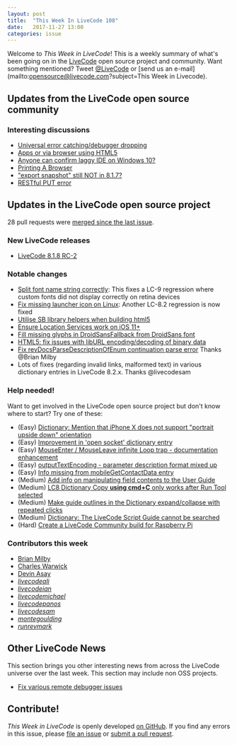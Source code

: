 ```yaml
---
layout: post
title:  "This Week In LiveCode 108"
date:   2017-11-27 13:00
categories: issue
---
```


Welcome to *This Week in LiveCode*!  This is a weekly summary of what's been
going on in the [LiveCode](https://livecode.com/) open source project and
community.  Want something mentioned?  Tweet
[@LiveCode](https://twitter.com/LiveCode) or
[send us an e-mail](mailto:opensource@livecode.com?subject=This Week in Livecode).

## Updates from the LiveCode open source community

<!---
### News & blog posts
--->



### Interesting discussions

- [Universal error catching/debugger dropping](https://www.mail-archive.com/use-livecode@lists.runrev.com/msg90847.html)
- [Apps or via browser using HTML5](https://www.mail-archive.com/use-livecode@lists.runrev.com/msg90874.html)
- [Anyone can confirm laggy IDE on Windows 10?](https://www.mail-archive.com/use-livecode@lists.runrev.com/msg90884.html)
- [Printing A Browser](https://www.mail-archive.com/use-livecode@lists.runrev.com/msg90899.html)
- ["export snapshot" still NOT in 8.1.7?](https://www.mail-archive.com/use-livecode@lists.runrev.com/msg90905.html)
- [RESTful PUT error](https://www.mail-archive.com/use-livecode@lists.runrev.com/msg90907.html)

## Updates in the LiveCode open source project

28 pull requests were [merged since the last issue](https://github.com/search?utf8=✓&q=org%3Alivecode+is%3Apublic+is%3Apr+is%3Amerged+merged%3A2017-11-20..2017-11-26&type=Issues).


### New LiveCode releases

- [LiveCode 8.1.8 RC-2](https://downloads.livecode.com/livecode/#8_1_8)


### Notable changes

- [Split font name string correctly](https://github.com/livecode/livecode/pull/6163): This fixes a LC-9 regression where custom fonts did not display correctly on retina devices
- [Fix missing launcher icon on Linux](https://github.com/livecode/livecode/pull/6080): Another LC-8.2 regression is now fixed
- [Utilise SB library helpers when building html5](https://github.com/livecode/livecode/pull/6158)
- [Ensure Location Services work on iOS 11+](https://github.com/livecode/livecode/pull/6144)
- [Fill missing glyphs in DroidSansFallback from DroidSans font](https://github.com/livecode/livecode/pull/6147)
- [HTML5: fix issues with libURL encoding/decoding of binary data](https://github.com/livecode/livecode/pull/6143)
- [Fix revDocsParseDescriptionOfEnum continuation parse error](https://github.com/livecode/livecode/pull/6154) Thanks @Brian Milby
- Lots of fixes (regarding invalid links, malformed text) in various dictionary entries in LiveCode 8.2.x. Thanks @livecodesam 


<!---
### Bug of the week


- [Bug 20676 - Scrollbardrag on arrowKeyUp in fields fires twice ](http://quality.livecode.com/show_bug.cgi?id=20676)

The reporter attached a simple and helpful sample stack, and provided useful info and a detailed recipe that helped us to test and confirm the problem quickly.
--->

### Help needed!

Want to get involved in the LiveCode open source project but don't know where
to start?  Try one of these:

- (Easy) [Dictionary: Mention that iPhone X does not support "portrait upside down" orientation](http://quality.livecode.com/show_bug.cgi?id=20640)
- (Easy) [Improvement in 'open socket' dictionary entry](http://quality.livecode.com/show_bug.cgi?id=19597)
- (Easy) [MouseEnter / MouseLeave infinite Loop trap - documentation enhancement](http://quality.livecode.com/show_bug.cgi?id=20529)
- (Easy) [outputTextEncoding - parameter description format mixed up](http://quality.livecode.com/show_bug.cgi?id=19351)
- (Easy) [Info missing from mobileGetContactData entry](http://quality.livecode.com/show_bug.cgi?id=20359)
- (Medium) [Add info on manipulating field contents to the User Guide](http://quality.livecode.com/show_bug.cgi?id=18990)
- (Medium) [LC8 Dictionary Copy **using cmd+C** only works after Run Tool selected](http://quality.livecode.com/show_bug.cgi?id=17819)
- (Medium) [Make guide outlines in the Dictionary expand/collapse with repeated clicks](http://quality.livecode.com/show_bug.cgi?id=18184)
- (Medium) [Dictionary: The LiveCode Script Guide cannot be searched](http://quality.livecode.com/show_bug.cgi?id=15957)
- (Hard) [Create a LiveCode Community build for Raspberry Pi](http://forums.livecode.com/viewtopic.php?f=76&t=27912)

### Contributors this week

- [Brian Milby](https://github.com/bwmilby)
- [Charles Warwick](https://github.com/techstrategies)
- [Devin Asay](https://github.com/asayd)
- *[livecodeali](https://github.com/livecodeali)*
- *[livecodeian](https://github.com/livecodeian)*
- *[livecodemichael](https://github.com/livecodemichael)*
- *[livecodepanos](https://github.com/livecodepanos)*
- *[livecodesam](https://github.com/livecodesam)*
- *[montegoulding](https://github.com/montegoulding)*
- *[runrevmark](https://github.com/runrevmark)*


## Other LiveCode News

This section brings you other interesting news from across the LiveCode universe over the last week. This section may include non OSS projects.

- [Fix various remote debugger issues](https://github.com/livecode/livecode-ide/pull/1832)

<!---
## Upcoming events

* [LiveCode Global: Our Next Conference in Your City](https://livecode.com/livecode-global-our-next-conference-in-your-city/): 48 hours of Conference content streamed live around the globe! Save the last date: 16th of November 2017.
--->

## Contribute!

*This Week in LiveCode* is openly developed
[on GitHub](https://github.com/livecode/this-week-in-livecode).
If you find any errors in this issue, please
[file an issue](https://github.com/livecode/this-week-in-livecode/issues) or
[submit a pull request](https://github.com/livecode/this-week-in-livecode/pulls).
